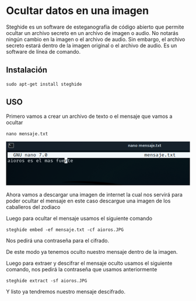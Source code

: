 # Ocultar datos en una imagen


Steghide es un software de esteganografía de código abierto que permite ocultar un archivo secreto en un archivo de imagen o audio. No notarás ningún cambio en la imagen o el archivo de audio. Sin embargo, el archivo secreto estará dentro de la imagen original o el archivo de audio. Es un software de línea de comando.

## Instalación

```
sudo apt-get install steghide
```

## USO

Primero vamos a crear un archivo de texto o el mensaje que vamos a ocultar

```
nano mensaje.txt
```


<p align="center">
<img src="./Img/Mensaje.png">
</p>

Ahora vamos a descargar una imagen de internet la cual nos servirá para poder ocultar el mensaje en este caso descargue una imagen de los caballeros del zodiaco

Luego para ocultar el mensaje usamos el siguiente comando

```
steghide embed -ef mensaje.txt -cf aioros.JPG
```

Nos pedirá una contraseña para el cifrado.

De este modo ya tenemos oculto nuestro mensaje dentro de la imagen.

Luego para extraer y descifrar el mensaje oculto usamos el siguiente comando, nos pedirá la contraseña que usamos anteriormente

```
steghide extract -sf aioros.JPG 
```

Y listo ya tendremos nuestro mensaje descifrado.
